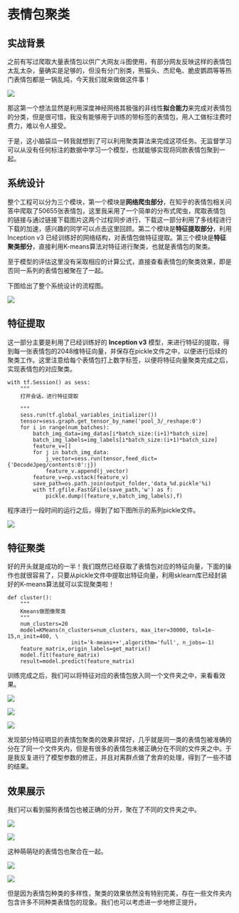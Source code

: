 # 表情包聚类

## 实战背景

之前有写过爬取大量表情包以供广大网友斗图使用，有部分网友反映这样的表情包太乱太杂，量确实是足够的，但没有分门别类，熊猫头、杰尼龟、脆皮鹦鹉等等热门表情包都是一锅乱炖，今天我们就来做做这件事！

![](../picture/dl-1-1.jpg)

那这第一个想法显然是利用深度神经网络其极强的非线性**拟合能力**来完成对表情包的分类，但是很可惜，我没有能够用于训练的带标签的表情包，用人工做标注费时费力，难以令人接受。

于是，这小脑袋瓜一转我就想到了可以利用聚类算法来完成这项任务。无监督学习可以从没有任何标注的数据中学习一个模型，也就能够实现将同款表情包聚到一起。


## 系统设计

整个工程可以分为三个模块，第一个模块是**网络爬虫部分**，在知乎的表情包相关问答中爬取了50655张表情包，这里我采用了一个简单的分布式爬虫，爬取表情包的链接与通过链接下载图片这两个过程同步进行，下载这一部分利用了多线程进行下载的加速，感兴趣的同学可以点击这里回顾。第二个模块是**特征提取部分**，利用Inception v3 已经训练好的网络结构，对表情包做特征提取。第三个模块是**特征聚类部分**，直接利用K-means算法对特征进行聚类，也就是表情包的聚类。

至于模型的评估这里没有采取相应的计算公式，直接查看表情包的聚类效果，即是否同一系列的表情包被聚在了一起。

下图给出了整个系统设计的流程图。

![](../picture/dl-1-2.jpg)

## 特征提取

这一部分主要是利用了已经训练好的 **Inception v3** 模型，来进行特征的提取，得到每一张表情包的2048维特征向量，并保存在pickle文件之中，以便进行后续的聚类工作。这里注意给每个表情包打上数字标签，以便将特征向量聚类完成之后，实现表情包的对应聚类。

```
with tf.Session() as sess:
    """
    打开会话，进行特征提取
    
    """
    sess.run(tf.global_variables_initializer())
    tensor=sess.graph.get_tensor_by_name('pool_3/_reshape:0')
    for i in range(num_batches):
        batch_img_data=img_datas[i*batch_size:(i+1)*batch_size]
        batch_img_labels=img_labels[i*batch_size:(i+1)*batch_size]
        feature_v=[]
        for j in batch_img_data:
            j_vector=sess.run(tensor,feed_dict={'DecodeJpeg/contents:0':j})
            feature_v.append(j_vector)
        feature_v=np.vstack(feature_v)
        save_path=os.path.join(output_folder,'data_%d.pickle'%i)
        with tf.gfile.FastGFile(save_path,'w') as f:
            pickle.dump((feature_v,batch_img_labels),f)
```

程序进行一段时间的运行之后，得到了如下图所示的系列pickle文件。

![](../picture/dl-1-3.jpg)

## 特征聚类

好的开头就是成功的一半！我们既然已经获取了表情包对应的特征向量，下面的操作也就很容易了，只要从pickle文件中提取出特征向量，利用sklearn库已经封装好的K-means算法就可以实现聚类啦！


```
def cluster():
    """
    Kmeans做图像聚类
    """
    num_clusters=20
    model=KMeans(n_clusters=num_clusters, max_iter=30000, tol=1e-15,n_init=400, \
                    init='k-means++',algorithm='full', n_jobs=-1)
    feature_matrix,origin_labels=get_matrix()
    model.fit(feature_matrix)
    result=model.predict(feature_matrix)
```

训练完成之后，我们可以将特征对应的表情包放入同一个文件夹之中，来看看效果。

![](../picture/dl-1-4.jpg)

![](../picture/dl-1-5.jpg)

![](../picture/dl-1-6.jpg)

发现部分特征明显的表情包聚类的效果非常好，几乎就是同一类的表情包被准确的分在了同一个文件夹内，但是有很多的表情包未被正确分在不同的文件夹之中。于是我反复进行了模型参数的修正，并且对离群点做了舍弃的处理，得到了一些不错的结果。


## 效果展示

我们可以看到猫狗表情包也被正确的分开，聚在了不同的文件夹之中。

![](../picture/dl-1-7.jpg)

![](../picture/dl-1-8.jpg)

这种萌萌哒的表情包也聚合在一起。

![](../picture/dl-1-9.jpg)

![](../picture/dl-1-10.jpg)


但是因为表情包种类的多样性，聚类的效果依然没有特别完美，存在一些文件夹内包含许多不同种类表情包的现象。我们也可以考虑进一步地修正提升。
